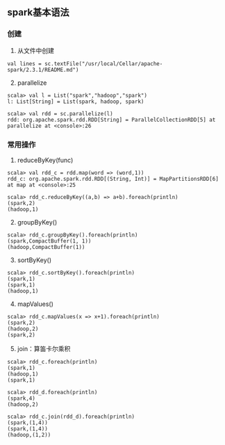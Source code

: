 ## spark基本语法

### 创建
1. 从文件中创建
```
val lines = sc.textFile("/usr/local/Cellar/apache-spark/2.3.1/README.md")
```

2. parallelize
```
scala> val l = List("spark","hadoop","spark")
l: List[String] = List(spark, hadoop, spark)

scala> val rdd = sc.parallelize(l)
rdd: org.apache.spark.rdd.RDD[String] = ParallelCollectionRDD[5] at parallelize at <console>:26
```

### 常用操作
1. reduceByKey(func)
```
scala> val rdd_c = rdd.map(word => (word,1))
rdd_c: org.apache.spark.rdd.RDD[(String, Int)] = MapPartitionsRDD[6] at map at <console>:25

scala> rdd_c.reduceByKey((a,b) => a+b).foreach(println)
(spark,2)
(hadoop,1)
```

2. groupByKey()
```
scala> rdd_c.groupByKey().foreach(println)
(spark,CompactBuffer(1, 1))
(hadoop,CompactBuffer(1))
```

3. sortByKey()
```
scala> rdd_c.sortByKey().foreach(println)
(spark,1)
(spark,1)
(hadoop,1)
```

4. mapValues()
```
scala> rdd_c.mapValues(x => x+1).foreach(println)
(spark,2)
(hadoop,2)
(spark,2)
```

5. join：算笛卡尔乘积
```
scala> rdd_c.foreach(println)
(spark,1)
(hadoop,1)
(spark,1)

scala> rdd_d.foreach(println)
(spark,4)
(hadoop,2)

scala> rdd_c.join(rdd_d).foreach(println)
(spark,(1,4))
(spark,(1,4))
(hadoop,(1,2))
```

